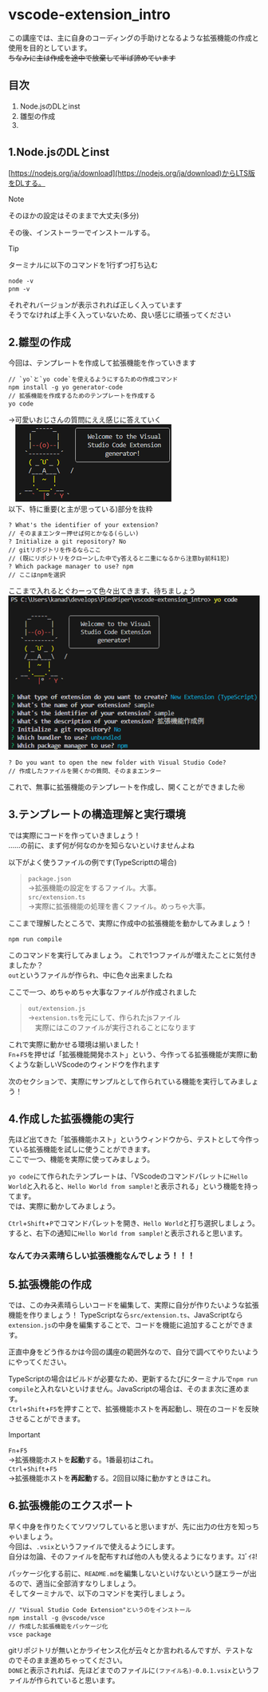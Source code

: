# vscode-extension_intro

この講座では、主に自身のコーディングの手助けとなるような拡張機能の作成と使用を目的としています。  
~~ちなみに主は作成を途中で放棄して半ば諦めています~~



## 目次
1. Node.jsのDLとinst  
2. 雛型の作成
3. 



## 1.Node.jsのDLとinst

[https://nodejs.org/ja/download](https://nodejs.org/ja/download)からLTS版をDLする。

> [!NOTE]
> そのほかの設定はそのままで大丈夫(多分)

その後、インストーラーでインストールする。

> [!TIP]
> ターミナルに以下のコマンドを1行ずつ打ち込む
> ```
> node -v
> pnm -v
> ```
> それぞれバージョンが表示されれば正しく入っています  
> そうでなければ上手く入っていないため、良い感じに頑張ってください



## 2.雛型の作成

今回は、テンプレートを作成して拡張機能を作っていきます

```
// `yo`と`yo code`を使えるようにするための作成コマンド
npm install -g yo generator-code
// 拡張機能を作成するためのテンプレートを作成する
yo code
```

→可愛いおじさんの質問にええ感じに答えていく  
　![カワおじ](./images/kawaozi.png)  
以下、特に重要(と主が思っている)部分を抜粋

```
? What's the identifier of your extension?
// そのままエンター押せば何とかなる(らしい)
? Initialize a git repository? No
// gitリポジトリを作るならここ
// (既にリポジトリをクローンした中でy答えると二重になるから注意by前科1犯)
? Which package manager to use? npm
// ここはnpmを選択
```

ここまで入れるとぐわーって色々出てきます、待ちましょう  
![主のスクショ](./images/questions.png)

```
? Do you want to open the new folder with Visual Studio Code?
// 作成したファイルを開くかの質問、そのままエンター
```

これで、無事に拡張機能のテンプレートを作成し、開くことができました㊗


## 3.テンプレートの構造理解と実行環境

では実際にコードを作っていきましょう！  
……の前に、まず何が何なのかを知らないといけませんよね

以下がよく使うファイルの例です(TypeScripttの場合)

> `package.json`  
> →拡張機能の設定をするファイル。大事。  
> `src/extension.ts`  
> →実際に拡張機能の処理を書くファイル。めっちゃ大事。

ここまで理解したところで、実際に作成中の拡張機能を動かしてみましょう！

```
npm run compile
```

このコマンドを実行してみましょう。
これで1つファイルが増えたことに気付きましたか？  
`out`というファイルが作られ、中に色々出来ましたね  

ここで一つ、めちゃめちゃ大事なファイルが作成されました

> `out/extension.js`  
> →`extension.ts`を元にして、作られたjsファイル  
> 　実際にはこのファイルが実行されることになります

これで実際に動かせる環境は揃いました！  
`Fn`+`F5`を押せば「拡張機能開発ホスト」という、今作ってる拡張機能が実際に動くような新しいVScodeのウィンドウを作れます  

次のセクションで、実際にサンプルとして作られている機能を実行してみましょう！


## 4.作成した拡張機能の実行

先ほど出てきた「拡張機能ホスト」というウィンドウから、テストとして今作っている拡張機能を試しに使うことができます。  
ここで一つ、機能を実際に使ってみましょう。

`yo code`にて作られたテンプレートは、「VScodeのコマンドパレットに`Hello World`と入れると、`Hello World from sample!`と表示される」という機能を持ってます。  
では、実際に動かしてみましょう。

`Ctrl`+`Shift`+`P`でコマンドパレットを開き、`Hello World`と打ち選択しましょう。  
すると、右下の通知に`Hello World from sample!`と表示されると思います。

### なんて~~カス~~素晴らしい拡張機能なんでしょう！！！



## 5.拡張機能の作成

では、この~~カス~~素晴らしいコードを編集して、実際に自分が作りたいような拡張機能を作りましょう！
TypeScriptなら`src/extension.ts`、JavaScriptなら`extension.js`の中身を編集することで、コードを機能に追加することができます。

正直中身をどう作るかは今回の講座の範囲外なので、自分で調べてやりたいようにやってください。

TypeScriptの場合はビルドが必要なため、更新するたびにターミナルで`npm run compile`と入れないといけません。JavaScriptの場合は、そのまま次に進めます。  
`Ctrl`+`Shift`+`F5`を押すことで、拡張機能ホストを再起動し、現在のコードを反映させることができます。  

> [!IMPORTANT]
> `Fn`+`F5`  
> →拡張機能ホストを**起動**する。1番最初はこれ。  
> `Ctrl`+`Shift`+`F5`  
> →拡張機能ホストを**再起動**する。2回目以降に動かすときはこれ。



## 6.拡張機能のエクスポート

早く中身を作りたくてソワソワしていると思いますが、先に出力の仕方を知っちゃいましょう。  
今回は、`.vsix`というファイルで使えるようにします。  
自分は勿論、そのファイルを配布すれば他の人も使えるようになります。ｽｺﾞｲﾈ!

パッケージ化する前に、`README.md`を編集しないといけないという謎エラーが出るので、適当に全部消すなりしましょう。  
そしてターミナルで、以下のコマンドを実行しましょう。

```
// "Visual Studio Code Extension"というのをインストール
npm install -g @vscode/vsce
// 作成した拡張機能をパッケージ化
vsce package
```

gitリポジトリが無いとかライセンス化が云々とか言われるんですが、テストなのでそのまま進めちゃってください。  
`DONE`と表示されれば、先ほどまでのファイルに`(ファイル名)-0.0.1.vsix`というファイルが作られていると思います。  